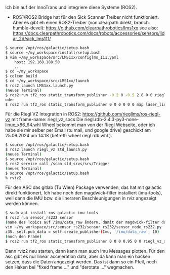 Ich bin auf der InnoTrans und integriere diese Systeme (ROS2).

* ROS1/ROS2 Bridge hat für den Sick Scanner Treiber nicht funktioniert. Aber es gibt eh einen ROS2-Treiber (von clearpath direkt, branch: humble-devel):
https://github.com/clearpathrobotics/lms1xx
see also: https://docs.clearpathrobotics.com/docs/robots/accessories/sensors/lidar_2d/sick_lms111/



```bash
$ source /opt/ros/galactic/setup.bash
$ source ~/my_workspace/install/setup.bash
$ vim ~/my_workspace/src/LMS1xx/configlms_111.yaml
    host: 192.168.188.50
    ...
$ cd ~/my_workspace
$ colcon build
$ cd ~/my_workspace/src/LMS1xx/launch
$ ros2 launch LMS1xx.launch.py
(neues Terminal)
$ ros2 run tf2_ros static_transform_publisher -0.2 0 -0.5 2.8 0 0 riegl_vz_socs laser_link
oder
$ ros2 run tf2_ros static_transform_publisher 0 0 0 0 0 0 map laser_link
```


Für die Riegl VZ Integration in ROS2:
https://github.com/riegllms/ros-riegl-vz
mit frame-name: riegl_vz_socs
Die riegl.rdb-2.4.3-py3-none-linux_x86_64.whl Wheel bekommt man von der Riegl Webseite, oder ich habe sie mir selber per Email (tu mail, und google drive) geschickt am 25.09.2024 um 14:18 (betreff: wheel riegl rdb whl
).

```bash
$ source /opt/ros/galactic/setup.bash
$ ros2 launch riegl_vz std_launch.py
(neues Terminal)
$ source /opt/ros/galactic/setup.bash
$ ros2 service call /scan std_srvs/srv/Trigger
(neues Terminal)
$ source /opt/ros/galactic/setup.bash
% rviz2
```

Für den ASC das gitlab (Tu Wien) Package verwenden, das hat mit galactic direkt funktionert,
Ich habe noch den magdwick-filter installiert (imu-tools), weil dann die IMU bzw. die lineraren Beschleunigungen in rviz angezeigt werden können.

```bash
$ sudo apt install ros-galactic-imu-tools
$ ros2 run sensor_rs232 sensor
(name des Topics auf /imu/data_raw ändern, damit der magdwick-filter damit arbeitet!)
vim ~/my_workspace/src/sensor_rs232/sensor_rs232/sensor_node_rs232.py
z35. self.pub_data = self.create_publisher(Imu, '/imu/data_raw', 10)
(noch den Frame)
$ ros2 run tf2_ros static_transform_publisher 0 0 0 0.95 0 0 riegl_vz_socs imu_link
```
Dann rviz2 neu starten, dann kann man auch Imu Messages plotten. Für den asc gibt es nur linear acceleration data, aber da kann man ein hacken setzen, dass die Daten angezeigt werden.
Das ist dann so ein Pfeil, noch den Haken bei "fixed frame ..." und "derotate ..." wegmachen.



